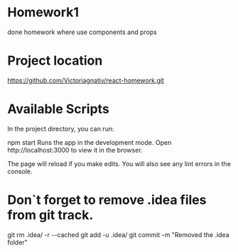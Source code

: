 # Homework1
done homework where use components and props
# Project location
https://github.com/Victoriagnativ/react-homework.git

# Available Scripts
In the project directory, you can run:

npm start
Runs the app in the development mode.
Open http://localhost:3000 to view it in the browser.

The page will reload if you make edits.
You will also see any lint errors in the console.

# Don`t forget to remove .idea files from git track.
git rm .idea/ -r --cached git add -u .idea/ git commit -m "Removed the .idea folder"
